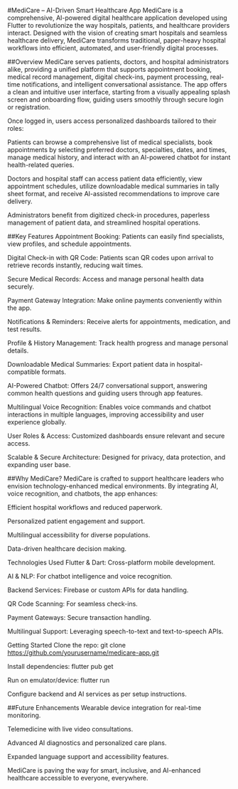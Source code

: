 #MediCare – AI-Driven Smart Healthcare App
MediCare is a comprehensive, AI-powered digital healthcare application developed using Flutter to revolutionize the way hospitals, patients, and healthcare providers interact. Designed with the vision of creating smart hospitals and seamless healthcare delivery, MediCare transforms traditional, paper-heavy hospital workflows into efficient, automated, and user-friendly digital processes.

##Overview
MediCare serves patients, doctors, and hospital administrators alike, providing a unified platform that supports appointment booking, medical record management, digital check-ins, payment processing, real-time notifications, and intelligent conversational assistance. The app offers a clean and intuitive user interface, starting from a visually appealing splash screen and onboarding flow, guiding users smoothly through secure login or registration.

Once logged in, users access personalized dashboards tailored to their roles:

Patients can browse a comprehensive list of medical specialists, book appointments by selecting preferred doctors, specialties, dates, and times, manage medical history, and interact with an AI-powered chatbot for instant health-related queries.

Doctors and hospital staff can access patient data efficiently, view appointment schedules, utilize downloadable medical summaries in tally sheet format, and receive AI-assisted recommendations to improve care delivery.

Administrators benefit from digitized check-in procedures, paperless management of patient data, and streamlined hospital operations.

##Key Features
Appointment Booking: Patients can easily find specialists, view profiles, and schedule appointments.

Digital Check-in with QR Code: Patients scan QR codes upon arrival to retrieve records instantly, reducing wait times.

Secure Medical Records: Access and manage personal health data securely.

Payment Gateway Integration: Make online payments conveniently within the app.

Notifications & Reminders: Receive alerts for appointments, medication, and test results.

Profile & History Management: Track health progress and manage personal details.

Downloadable Medical Summaries: Export patient data in hospital-compatible formats.

AI-Powered Chatbot: Offers 24/7 conversational support, answering common health questions and guiding users through app features.

Multilingual Voice Recognition: Enables voice commands and chatbot interactions in multiple languages, improving accessibility and user experience globally.

User Roles & Access: Customized dashboards ensure relevant and secure access.

Scalable & Secure Architecture: Designed for privacy, data protection, and expanding user base.

##Why MediCare?
MediCare is crafted to support healthcare leaders who envision technology-enhanced medical environments. By integrating AI, voice recognition, and chatbots, the app enhances:

Efficient hospital workflows and reduced paperwork.

Personalized patient engagement and support.

Multilingual accessibility for diverse populations.

Data-driven healthcare decision making.

Technologies Used
Flutter & Dart: Cross-platform mobile development.

AI & NLP: For chatbot intelligence and voice recognition.

Backend Services: Firebase or custom APIs for data handling.

QR Code Scanning: For seamless check-ins.

Payment Gateways: Secure transaction handling.

Multilingual Support: Leveraging speech-to-text and text-to-speech APIs.

Getting Started
Clone the repo:
git clone https://github.com/yourusername/medicare-app.git

Install dependencies:
flutter pub get

Run on emulator/device:
flutter run

Configure backend and AI services as per setup instructions.

##Future Enhancements
Wearable device integration for real-time monitoring.

Telemedicine with live video consultations.

Advanced AI diagnostics and personalized care plans.

Expanded language support and accessibility features.

MediCare is paving the way for smart, inclusive, and AI-enhanced healthcare accessible to everyone, everywhere.

